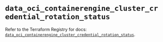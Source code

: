 # `data_oci_containerengine_cluster_credential_rotation_status`

Refer to the Terraform Registry for docs: [`data_oci_containerengine_cluster_credential_rotation_status`](https://registry.terraform.io/providers/oracle/oci/6.18.0/docs/data-sources/containerengine_cluster_credential_rotation_status).

